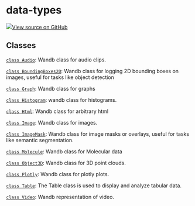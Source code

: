 # data-types

<!-- Insert buttons and diff -->


[![](https://www.tensorflow.org/images/GitHub-Mark-32px.png)View source on GitHub](https://www.github.com/wandb/client/tree/v0.11.0/wandb/__init__.py)







## Classes

[`class Audio`](./audio.md): Wandb class for audio clips.

[`class BoundingBoxes2D`](./boundingboxes2d.md): Wandb class for logging 2D bounding boxes on images, useful for tasks like object detection

[`class Graph`](./graph.md): Wandb class for graphs

[`class Histogram`](./histogram.md): wandb class for histograms.

[`class Html`](./html.md): Wandb class for arbitrary html

[`class Image`](./image.md): Wandb class for images.

[`class ImageMask`](./imagemask.md): Wandb class for image masks or overlays, useful for tasks like semantic segmentation.

[`class Molecule`](./molecule.md): Wandb class for Molecular data

[`class Object3D`](./object3d.md): Wandb class for 3D point clouds.

[`class Plotly`](./plotly.md): Wandb class for plotly plots.

[`class Table`](./table.md): The Table class is used to display and analyze tabular data.

[`class Video`](./video.md): Wandb representation of video.

